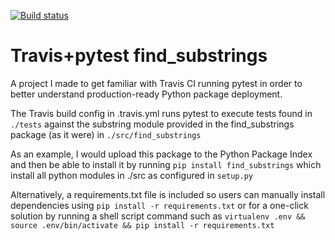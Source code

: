 [![Build status](https://travis-ci.org/iliazenkov/travis-pytest-hello-world.svg?master)](https://travis-ci.org/iliazenkov)

# Travis+pytest find_substrings
 A project I made to get familiar with Travis CI running pytest in order to better understand production-ready Python package deployment.
 
 The Travis build config in .travis.yml runs pytest to execute tests found in ```./tests``` against the substring module provided in the find_substrings package (as it were) in ```./src/find_substrings```
 
 As an example, I would upload this package to the Python Package Index and then be able to install it by running ```pip install find_substrings``` which install all python modules in ./src as configured in ```setup.py```

Alternatively, a requirements.txt file is included so users can manually install dependencies using ```pip install -r requirements.txt``` or for a one-click solution by running a shell script command such as  ```virtualenv .env && source .env/bin/activate && pip install -r requirements.txt```
